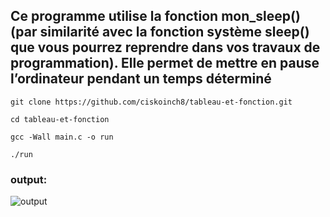 ## Ce programme utilise la fonction mon_sleep() (par similarité avec la fonction système sleep() que vous pourrez reprendre dans vos travaux de programmation). Elle permet de mettre en pause l’ordinateur pendant un temps déterminé

```
git clone https://github.com/ciskoinch8/tableau-et-fonction.git
```
```
cd tableau-et-fonction
```

```
gcc -Wall main.c -o run
```

```
./run
```

### output:
![output](cpt.png)